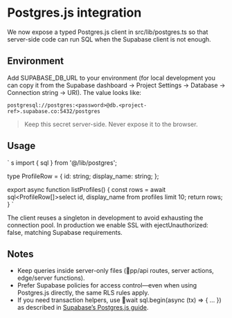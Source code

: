 # Postgres.js integration

We now expose a typed Postgres.js client in src/lib/postgres.ts so that server-side code can run SQL when the Supabase client is not enough.

## Environment

Add SUPABASE_DB_URL to your environment (for local development you can copy it from the Supabase dashboard → Project Settings → Database → Connection string → URI). The value looks like:

`
postgresql://postgres:<password>@db.<project-ref>.supabase.co:5432/postgres
`

> Keep this secret server-side. Never expose it to the browser.

## Usage

`	s
import { sql } from '@/lib/postgres';

type ProfileRow = {
  id: string;
  display_name: string;
};

export async function listProfiles() {
  const rows = await sql<ProfileRow[]>select id, display_name from profiles limit 10;
  return rows;
}
`

The client reuses a singleton in development to avoid exhausting the connection pool. In production we enable SSL with ejectUnauthorized: false, matching Supabase requirements.

## Notes

- Keep queries inside server-only files (pp/api routes, server actions, edge/server functions).
- Prefer Supabase policies for access control—even when using Postgres.js directly, the same RLS rules apply.
- If you need transaction helpers, use wait sql.begin(async (tx) => { ... }) as described in [Supabase’s Postgres.js guide](https://supabase.com/docs/guides/database/postgres-js).
